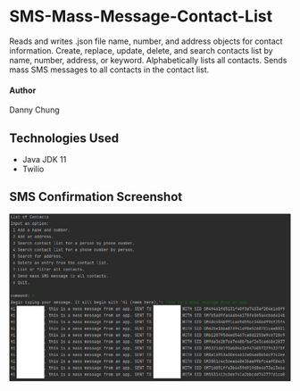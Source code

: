 # SMS-Mass-Message-Contact-List
Reads and writes .json file name, number, and address objects for contact information.
Create, replace, update, delete, and search contacts list by name, number, address, or keyword.
Alphabetically lists all contacts.
Sends mass SMS messages to all contacts in the contact list.

#### Author
Danny Chung

## Technologies Used
- Java JDK 11
- Twilio

## SMS Confirmation Screenshot

![](./screenshots/mass_messages.png)
